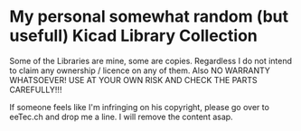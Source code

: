 # My personal somewhat random (but usefull) Kicad Library Collection

Some of the Libraries are mine, some are copies. Regardless I do not intend to claim any ownership / licence on any of them. Also NO WARRANTY WHATSOEVER! USE AT YOUR OWN RISK AND CHECK THE PARTS CAREFULLY!!!

If someone feels like I'm infringing on his copyright, please go over to eeTec.ch and drop me a line. I will remove the content asap.

  

